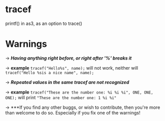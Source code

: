 # tracef
printf() in as3, as an option to trace()
# Warnings
-> ***Having anything right before, or right after '%' breaks it***

-> **example** `tracef("Hello%s", name);` will not work, neither will `tracef("Hello %sis a nice name", name);`



-> ***Repeated values in the same tracef are not recognized***

-> **example** `tracef("These are the number one: %i %i %i", ONE, ONE, ONE);` will print `"These are the number one: 1 %i %i"`



-> ***If you find any other buggs, or wish to contribute, then you're more than welcome to do so. Especially if you fix one of the warnings!

